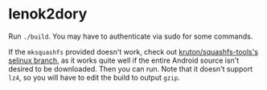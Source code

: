 # lenok2dory
Run `./build`. You may have to authenticate via sudo for some commands.

If the `mksquashfs` provided doesn't work, check out [kruton/squashfs-tools's selinux branch](https://github.com/kruton/squashfs-tools/tree/selinux), as it works quite well if the entire Android source isn't desired to be downloaded. Then you can run. Note that it doesn't support `lz4`, so you will have to edit the build to output `gzip`.
